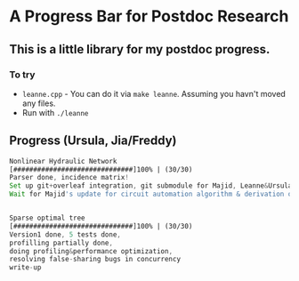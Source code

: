 # A Progress Bar for Postdoc Research

## This is a little library for my postdoc progress.

### To try

* `leanne.cpp` - You can do it via `make leanne`. Assuming you havn't moved any files.
*  Run with `./leanne`

## Progress (Ursula, Jia/Freddy)

```asm
Nonlinear Hydraulic Network
[##############################]100% | (30/30)
Parser done, incidence matrix!
Set up git+overleaf integration, git submodule for Majid, Leanne&Ursula's joint paper
Wait for Majid's update for circuit automation algorithm & derivation of nonlinear equations system


Sparse optimal tree
[##############################]100% | (30/30)
Version1 done, 5 tests done, 
profilling partially done, 
doing profiling&performance optimization, 
resolving false-sharing bugs in concurrency
write-up

```



